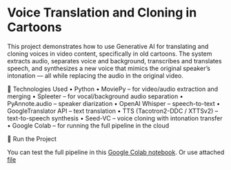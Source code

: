 # Voice Translation and Cloning in Cartoons

This project demonstrates how to use Generative AI for translating and cloning voices in video content, specifically in old cartoons. The system extracts audio, separates voice and background, transcribes and translates speech, and synthesizes a new voice that mimics the original speaker’s intonation — all while replacing the audio in the original video.

🔧 Technologies Used
	•	Python
	•	MoviePy – for video/audio extraction and merging
	•	Spleeter – for vocal/background audio separation
	•	PyAnnote.audio – speaker diarization
	•	OpenAI Whisper – speech-to-text
	•	GoogleTranslator API – text translation
	•	TTS (Tacotron2-DDC / XTTSv2) – text-to-speech synthesis
	•	Seed-VC – voice cloning with intonation transfer
	•	Google Colab – for running the full pipeline in the cloud

📎 Run the Project

You can test the full pipeline in this [Google Colab notebook](https://colab.research.google.com/drive/1egHqRFH5DPCSPrhP_dOu3d9Vp8eaEaJq#scrollTo=LIpWEMR1_lRK).
Or use attached [file](https://github.com/yakimenko-vin/lms.robotdreams/blob/main/video_translator.ipynb)
